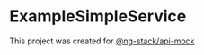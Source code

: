 # ExampleSimpleService

This project was created for [@ng-stack/api-mock](https://github.com/KostyaTretyak/ng-stack/blob/master/projects/api-mock)
